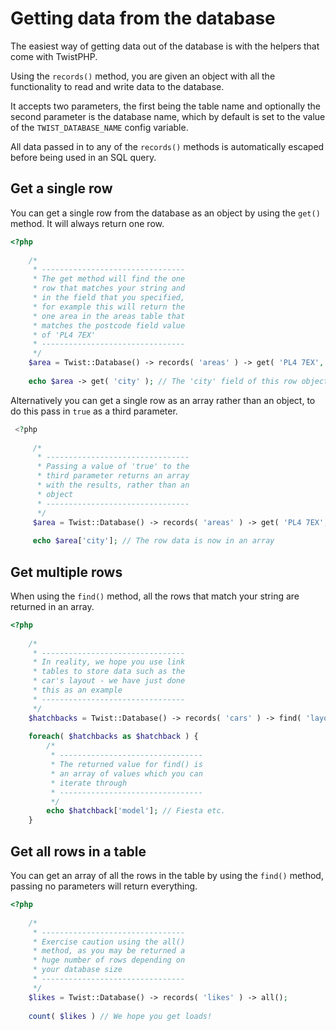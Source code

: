 # Getting data from the database

The easiest way of getting data out of the database is with the helpers that come with TwistPHP.

Using the `records()` method, you are given an object with all the functionality to read and write data to the database.

It accepts two parameters, the first being the table name and optionally the second parameter is the database name, which by default is set to the value of the `TWIST_DATABASE_NAME` config variable.

All data passed in to any of the `records()` methods is automatically escaped before being used in an SQL query.

## Get a single row

You can get a single row from the database as an object by using the `get()` method. It will always return one row.

```php
<?php
    
    /*
     * --------------------------------
     * The get method will find the one
     * row that matches your string and
     * in the field that you specified,
     * for example this will return the
     * one area in the areas table that
     * matches the postcode field value
     * of 'PL4 7EX'
     * --------------------------------
     */
    $area = Twist::Database() -> records( 'areas' ) -> get( 'PL4 7EX', 'postcode' );
    
    echo $area -> get( 'city' ); // The 'city' field of this row object
```

Alternatively you can get a single row as an array rather than an object, to do this pass in `true` as a third parameter.
 
```php
 <?php
     
     /*
      * --------------------------------
      * Passing a value of 'true' to the
      * third parameter returns an array
      * with the results, rather than an
      * object
      * --------------------------------
      */
     $area = Twist::Database() -> records( 'areas' ) -> get( 'PL4 7EX', 'postcode', true );
     
     echo $area['city']; // The row data is now in an array
 ```

## Get multiple rows

When using the `find()` method, all the rows that match your string are returned in an array.

```php
<?php
    
    /*
     * --------------------------------
     * In reality, we hope you use link
     * tables to store data such as the
     * car's layout - we have just done
     * this as an example
     * --------------------------------
     */
    $hatchbacks = Twist::Database() -> records( 'cars' ) -> find( 'layout', 'hatchback' );
    
    foreach( $hatchbacks as $hatchback ) {
        /*
         * --------------------------------
         * The returned value for find() is
         * an array of values which you can
         * iterate through
         * --------------------------------
         */
        echo $hatchback['model']; // Fiesta etc.
    }
```

## Get all rows in a table

You can get an array of all the rows in the table by using the `find()` method, passing no parameters will return everything.

```php
<?php
    
    /*
     * --------------------------------
     * Exercise caution using the all()
     * method, as you may be returned a
     * huge number of rows depending on
     * your database size
     * --------------------------------
     */
    $likes = Twist::Database() -> records( 'likes' ) -> all();
    
    count( $likes ) // We hope you get loads!
```